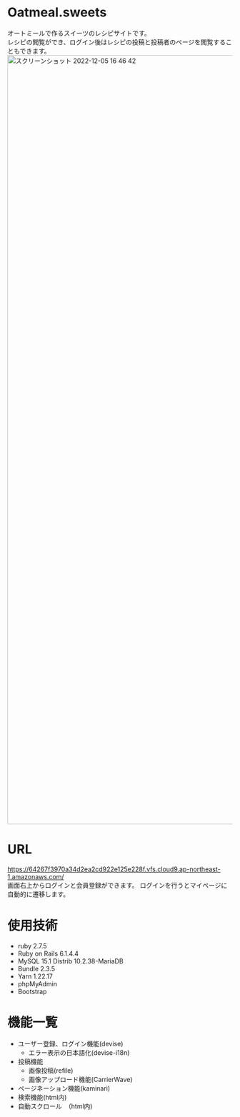  # Oatmeal.sweets
  
  オートミールで作るスイーツのレシピサイトです。<br >
  レシピの閲覧ができ、ログイン後はレシピの投稿と投稿者のページを閲覧することもできます。<br >
  <img width="1723" alt="スクリーンショット 2022-12-05 16 46 42" src="https://user-images.githubusercontent.com/104556347/205592969-aa7cc696-463a-4c51-84d4-6f97a8782fb7.png">
  
  
 # URL
  https://64267f3970a34d2ea2cd922e125e228f.vfs.cloud9.ap-northeast-1.amazonaws.com/<br >
  画面右上からログインと会員登録ができます。
  ログインを行うとマイページに自動的に遷移します。<br >
   
  # 使用技術
  - ruby 2.7.5
  - Ruby on Rails 6.1.4.4
  - MySQL 15.1 Distrib 10.2.38-MariaDB
  - Bundle 2.3.5
  - Yarn 1.22.17
  - phpMyAdmin
  - Bootstrap
  
 # 機能一覧
- ユーザー登録、ログイン機能(devise)
  - エラー表示の日本語化(devise-i18n)
- 投稿機能
  - 画像投稿(refile)
  - 画像アップロード機能(CarrierWave)
- ページネーション機能(kaminari)
- 検索機能(html内)
- 自動スクロール　（html内)
